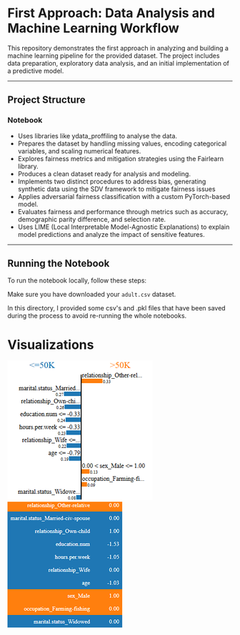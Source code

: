# First Approach: Data Analysis and Machine Learning Workflow

This repository demonstrates the first approach in analyzing and building a machine learning pipeline for the provided dataset. The project includes data preparation, exploratory data analysis, and an initial implementation of a predictive model.

---

## Project Structure

### Notebook
   - Uses libraries like ydata_proffiling to analyse the data.
   - Prepares the dataset by handling missing values, encoding categorical variables, and scaling numerical features.
   - Explores fairness metrics and mitigation strategies using the Fairlearn library.
   - Produces a clean dataset ready for analysis and modeling. 
   - Implements two distinct procedures to address bias, generating synthetic data using the SDV framework to mitigate fairness issues
   - Applies adversarial fairness classification with a custom PyTorch-based model.
   - Evaluates fairness and performance through metrics such as accuracy, demographic parity difference, and selection rate.
   - Uses LIME (Local Interpretable Model-Agnostic Explanations) to explain model predictions and analyze the impact of sensitive features.

---

## Running the Notebook

To run the notebook locally, follow these steps:

Make sure you have downloaded your `adult.csv` dataset.

In this directory, I provided some csv's and .pkl files that have been saved during the process to avoid re-running the whole notebooks.

# Visualizations

![Visualization](lime1.png)
![Visualization](lime2.png)

